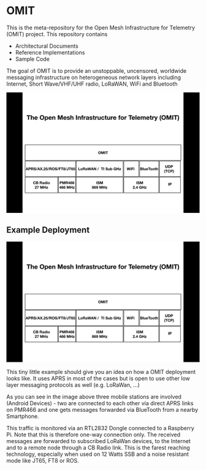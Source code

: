 # OMIT

This is the meta-repository for the Open Mesh Infrastructure for Telemetry (OMIT) project. This repository contains

- Architectural Documents
- Reference Implementations
- Sample Code

The goal of OMIT is to provide an unstoppable, uncensored, worldwide messaging infrastructure on heterogeneous network layers including Internet, Short Wave/VHF/UHF radio, LoRaWAN, WiFi and Bluetooth


![](https://raw.githubusercontent.com/romeokienzler/omit/master/images/%20reference_architecture.png "")

## Example Deployment


![](https://raw.githubusercontent.com/romeokienzler/omit/master/images/%20reference_architecture.png "")

This tiny little example should give you an idea on how a OMIT deployment looks like. It uses APRS in most of the cases but is open to use other low layer messaging protocols as well (e.g. LoRaWan, ...)

As you can see in the image above three mobile stations are involved (Android Devices) - two are connected to each other via direct APRS links on PMR466 and one gets messages forwarded via BlueTooth from a nearby Smartphone.

This traffic is monitored via an RTL2832 Dongle connected to a Raspberry Pi. Note that this is therefore one-way connection only. The received messages are forwarded to subscribed LoRaWan devices, to the Internet and to a remote node through a CB Radio link. This is the farest reaching technology, especially when used on 12 Watts SSB and a noise resistant mode like JT65, FT8 or ROS.

